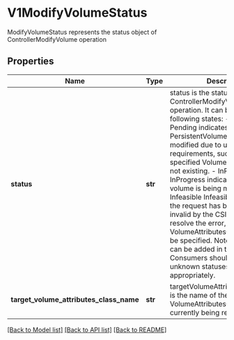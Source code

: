 # V1ModifyVolumeStatus

ModifyVolumeStatus represents the status object of ControllerModifyVolume operation
## Properties
Name | Type | Description | Notes
------------ | ------------- | ------------- | -------------
**status** | **str** | status is the status of the ControllerModifyVolume operation. It can be in any of following states:  - Pending    Pending indicates that the PersistentVolumeClaim cannot be modified due to unmet requirements, such as    the specified VolumeAttributesClass not existing.  - InProgress    InProgress indicates that the volume is being modified.  - Infeasible   Infeasible indicates that the request has been rejected as invalid by the CSI driver. To    resolve the error, a valid VolumeAttributesClass needs to be specified. Note: New statuses can be added in the future. Consumers should check for unknown statuses and fail appropriately. | 
**target_volume_attributes_class_name** | **str** | targetVolumeAttributesClassName is the name of the VolumeAttributesClass the PVC currently being reconciled | [optional] 

[[Back to Model list]](../README.md#documentation-for-models) [[Back to API list]](../README.md#documentation-for-api-endpoints) [[Back to README]](../README.md)


